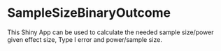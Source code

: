 # SampleSizeBinaryOutcome
This Shiny App can be used to calculate the needed sample size/power given effect size, Type I error and power/sample size.

